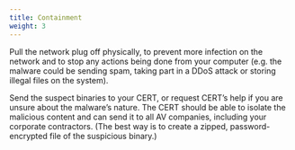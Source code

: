 ```yaml
---
title: Containment
weight: 3
---
```

Pull the network plug off physically, to prevent more infection on the network and to stop any actions being done from your computer (e.g. the malware could be sending spam, taking part in a DDoS attack or storing illegal files on the system).

Send the suspect binaries to your CERT, or request CERT’s help if you are unsure about the malware’s nature. The CERT should be able to isolate the malicious content and can send it to all AV companies, including your corporate contractors. (The best way is to create a zipped, password-encrypted file of the suspicious binary.)
